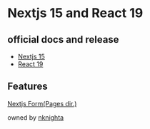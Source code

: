 # Nextjs 15 and React 19

## official docs and release 

- [Nextjs 15](https://nextjs.org/blog/next-15)
- [React 19](https://react.dev/blog/2024/12/05/react-19)

## Features

[Nextjs Form(Pages dir.)](https://nextjs.org/docs/pages/api-reference/components/form)

owned by [nknighta](https://github.com/nknighta)